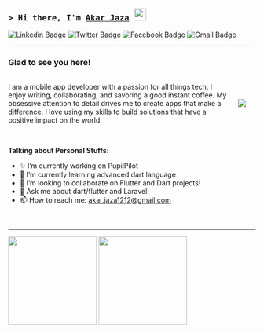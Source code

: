 
### <samp>&gt; Hi there, I'm <a href="https://gkassym.netlify.app" target="_blank">Akar Jaza</a> <img src="https://media.giphy.com/media/hvRJCLFzcasrR4ia7z/giphy.gif" width="25"> </samp>

[![Linkedin Badge](https://img.shields.io/badge/LinkedIn-0077B5?style=for-the-badge&logo=linkedin&logoColor=white)](https://www.linkedin.com/in/akar-ii0i/)
[![Twitter Badge](https://img.shields.io/badge/Twitter-1DA1F2?style=for-the-badge&logo=twitter&logoColor=white)](https://x.com/akar_II0I)
[![Facebook Badge](https://img.shields.io/badge/Facebook-000000?style=for-the-badge&logo=facebook&logoColor=white)](https://www.facebook.com/akar.jaza011)
[![Gmail Badge](https://img.shields.io/badge/Gmail-D14836?style=for-the-badge&logo=gmail&logoColor=white)](https://mail.google.com/mail/u/0/?fs=1&tf=cm&su=Inbox+(962)+-+akar.jaza1212@gmail.com+-+Gmail&body=https://mail.google.com/mail/u/0/%23inbox)
<hr>

### Glad to see you here! &nbsp; 

<div style="display: flex; align-items: center;" >
  <p style="margin-right: 15px;">I am a mobile app developer with a passion for all things tech. I enjoy writing, collaborating, and savoring a good instant coffee. My obsessive attention to detail drives me to create apps that make a difference. I love using my skills to build solutions that have a positive impact on the world.</p>
    <div style="margin-right:20px;">  <img src="https://user-images.githubusercontent.com/74038190/225813708-98b745f2-7d22-48cf-9150-083f1b00d6c9.gif" ></div>
</div>

</br>

**Talking about Personal Stuffs:**

- ✨ I’m currently working on PupilPilot
- 📖 I’m currently learning advanced dart language
- 👯 I’m looking to collaborate on Flutter and Dart projects! 
- 💬 Ask me about dart/flutter and Laravel!
- 📫 How to reach me: akar.jaza1212@gmail.com

</br>

<hr>

<p>
  <img height="180em" src="https://github-readme-stats.vercel.app/api/top-langs/?username=akar-jaza&exclude_repo=KNN-Image-Classification&show_icons=true&hide_border=true&layout=compact&langs_count=8"/>
  <img height="180em" src="https://github-readme-stats.vercel.app/api?username=akar-jaza&show_icons=true&hide_border=true&&count_private=true&include_all_commits=true" />
</p>
